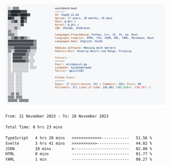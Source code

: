 <a href="https://github.com/AyushSehrawat/AyushSehrawat">
  <picture>
    <source media="(prefers-color-scheme: dark)" srcset="https://raw.githubusercontent.com/AyushSehrawat/AyushSehrawat/main/dark_mode.svg">
    <img alt="Andrew Grant's GitHub Profile README" src="https://raw.githubusercontent.com/AyushSehrawat/AyushSehrawat/main/light_mode.svg">
  </picture>
</a>

<!--START_SECTION:waka-->

```txt
From: 21 November 2023 - To: 28 November 2023

Total Time: 8 hrs 23 mins

TypeScript   4 hrs 20 mins   >>>>>>>>>>>>>------------   51.56 %
Svelte       3 hrs 41 mins   >>>>>>>>>>>--------------   44.02 %
JSON         10 mins         >------------------------   02.00 %
HTML         8 mins          -------------------------   01.77 %
YAML         1 min           -------------------------   00.27 %
```

<!--END_SECTION:waka-->
